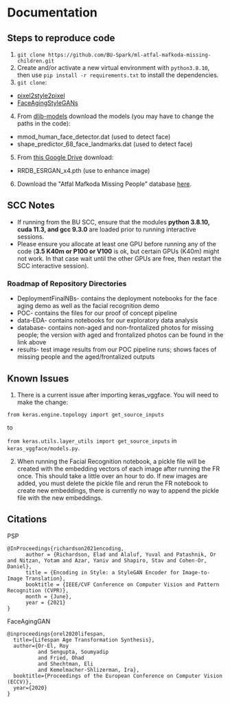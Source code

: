 # Documentation 

## Steps to reproduce code
1. `git clone https://github.com/BU-Spark/ml-atfal-mafkoda-missing-children.git`
2. Create and/or activate a new virtual environment with `python3.8.10`, then use `pip install -r requirements.txt` to install the dependencies.
3. `git clone`:

- [pixel2style2pixel](https://github.com/eladrich/pixel2style2pixel)
- [FaceAgingStyleGANs](https://github.com/AbuAbdULLAH-MuhammadAli/FaceAgingStyleGANs)

4. From [dlib-models](https://github.com/davisking/dlib-models) download the models (you may have to change the paths in the code):

- mmod_human_face_detector.dat (used to detect face)
- shape_predictor_68_face_landmarks.dat (used to detect face)

5. From [this Google Drive](https://drive.google.com/file/d/1pJ_T-V1dpb1ewoEra1TGSWl5e6H7M4NN/view) download:

- RRDB_ESRGAN_x4.pth (use to enhance image)

6. Download the "Atfal Mafkoda Missing People" database [here](https://drive.google.com/file/d/1252bZG0sUNZ_eJZlZKTobUmOLeV9G-nM/view?usp=share_link).

## SCC Notes
* If running from the BU SCC, ensure that the modules **python 3.8.10, cuda 11.3, and gcc 9.3.0** are loaded prior to running interactive sessions.
* Please ensure you allocate at least one GPU before running any of the code (**3.5 K40m or P100 or V100** is ok, but certain GPUs (K40m) might not work. In that case wait until the other GPUs are free, then restart the SCC interactive session).

### Roadmap of Repository Directories
- DeploymentFinalNBs- contains the deployment notebooks for the face aging demo as well as the facial recognition demo
- POC- contains the files for our proof of concept pipeline
- data-EDA- contains notebooks for our exploratory data analysis
- database- contains non-aged and non-frontalized photos for missing people; the version with aged and frontalized photos can be found in the link above
- results- test image results from our POC pipeline runs; shows faces of missing people and the aged/frontalized outputs


## Known Issues
1. There is a current issue after importing keras_vggface. You will need to make the change:

`from keras.engine.topology import get_source_inputs`

to

`from keras.utils.layer_utils import get_source_inputs` in `keras_vggface/models.py`.

2. When running the Facial Recognition notebook, a pickle file will be created with the embedding vectors of each image after running the FR once. This should take a little over an hour to do. If new images are added, you must delete the pickle file and rerun the FR notebook to create new embeddings, there is currently no way to append the pickle file with the new embeddings. 

## Citations 
PSP
```
@InProceedings{richardson2021encoding,
      author = {Richardson, Elad and Alaluf, Yuval and Patashnik, Or and Nitzan, Yotam and Azar, Yaniv and Shapiro, Stav and Cohen-Or, Daniel},
      title = {Encoding in Style: a StyleGAN Encoder for Image-to-Image Translation},
      booktitle = {IEEE/CVF Conference on Computer Vision and Pattern Recognition (CVPR)},
      month = {June},
      year = {2021}
}
```

FaceAgingGAN
```
@inproceedings{orel2020lifespan,
  title={Lifespan Age Transformation Synthesis},
  author={Or-El, Roy
          and Sengupta, Soumyadip
          and Fried, Ohad
          and Shechtman, Eli
          and Kemelmacher-Shlizerman, Ira},
  booktitle={Proceedings of the European Conference on Computer Vision (ECCV)},
  year={2020}
}
```




